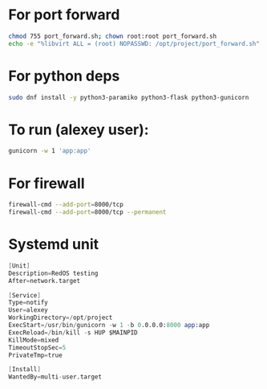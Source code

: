 # For port forward
```bash
chmod 755 port_forward.sh; chown root:root port_forward.sh
echo -e "%libvirt ALL = (root) NOPASSWD: /opt/project/port_forward.sh" > /etc/sudoers.d/project
```

# For python deps
```bash
sudo dnf install -y python3-paramiko python3-flask python3-gunicorn
```

# To run (alexey user):
```bash
gunicorn -w 1 'app:app'
```

# For firewall
```bash
firewall-cmd --add-port=8000/tcp
firewall-cmd --add-port=8000/tcp --permanent
```

# Systemd unit
```s
[Unit]
Description=RedOS testing
After=network.target

[Service]
Type=notify
User=alexey
WorkingDirectory=/opt/project
ExecStart=/usr/bin/gunicorn -w 1 -b 0.0.0.0:8000 app:app
ExecReload=/bin/kill -s HUP $MAINPID
KillMode=mixed
TimeoutStopSec=5
PrivateTmp=true

[Install]
WantedBy=multi-user.target
```